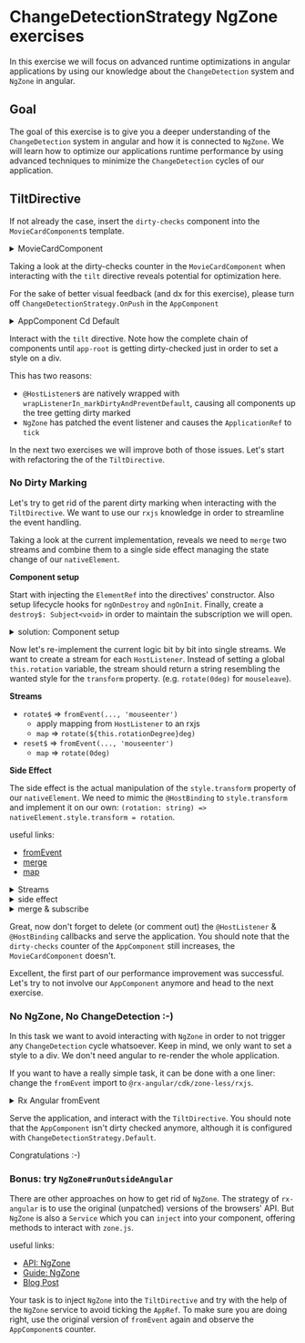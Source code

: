 # ChangeDetectionStrategy NgZone exercises

In this exercise we will focus on advanced runtime optimizations in angular applications by using our knowledge about
the `ChangeDetection` system and `NgZone` in angular.

## Goal

The goal of this exercise is to give you a deeper understanding of the `ChangeDetection` system in angular and how it
is connected to `NgZone`. We will learn how to optimize our applications runtime performance by using advanced techniques
to minimize the `ChangeDetection` cycles of our application.

## TiltDirective

If not already the case, insert the `dirty-checks` component into the `MovieCardComponent`s template.

<details>
  <summary>MovieCardComponent</summary>

```html
<!--movie-card.component.html-->

<div class="movie-card"
     [tilt]="40"
     (click)="movieClicked()">
  <dirty-checks></dirty-checks>
<!--  the template-->
</div>

```

</details>

Taking a look at the dirty-checks counter in the `MovieCardComponent` when interacting with the `tilt` directive reveals
potential for optimization here.

For the sake of better visual feedback (and dx for this exercise), please turn off `ChangeDetectionStrategy.OnPush` in the `AppComponent`

<details>
  <summary>AppComponent Cd Default</summary>

```ts
// app.component.ts

@Component({
  selector: 'app-root',
  templateUrl: './app.component.html',
  styleUrls: ['./app.component.scss'],
  // changeDetection: ChangeDetectionStrategy.OnPush,
})
export class AppComponent {}
```
</details>

Interact with the `tilt` directive. Note how the complete chain of components until `app-root` is getting dirty-checked
just in order to set a style on a div.

This has two reasons:
* `@HostListener`s are natively wrapped with `wrapListenerIn_markDirtyAndPreventDefault`, causing all components up the tree getting dirty marked
* `NgZone` has patched the event listener and causes the `ApplicationRef` to `tick` 

In the next two exercises we will improve both of those issues. Let's start with refactoring the of the `TiltDirective`.

### No Dirty Marking

Let's try to get rid of the parent dirty marking when interacting with the `TiltDirective`.
We want to use our `rxjs` knowledge in order to streamline the event handling.

Taking a look at the current implementation, reveals we need to `merge` two streams and combine them to a single side effect
managing the state change of our `nativeElement`.

**Component setup**

Start with injecting the `ElementRef` into the directives' constructor.
Also setup lifecycle hooks for `ngOnDestroy` and `ngOnInit`.
Finally, create a `destroy$: Subject<void>` in order to maintain the subscription we will open.

<details>
  <summary>solution: Component setup</summary>


```ts
// tilt.directive.ts

private destroy$ = new Subject<void>;

constructor(
        private readonly elementRef: ElementRef<HTMLElement>
) {}

ngOnInit() {
    // this is where we are going to work now
}

ngOnDestroy() {
  this.destroy$.next();
}

```
</details>


Now let's re-implement the current logic bit by bit into single streams.
We want to create a stream for each `HostListener`. Instead of setting a global `this.rotation` variable, the stream
should return a string resembling the wanted style for the `transform` property. (e.g. `rotate(0deg)` for `mouseleave`).

**Streams**
* `rotate$` => `fromEvent(..., 'mouseenter')`
  * apply mapping from `HostListener` to an rxjs
  * `map` => `rotate(${this.rotationDegree}deg)`
* `reset$` => `fromEvent(..., 'mouseenter')`
  * `map` => `rotate(0deg)`

**Side Effect**  

The side effect is the actual manipulation of the `style.transform` property of our `nativeElement`. We need to mimic
the `@HostBinding` to `style.transform` and implement it on our own: `(rotation: string) => nativeElement.style.transform = rotation`.

useful links:
* [fromEvent](https://rxjs.dev/api/index/function/fromEvent)
* [merge](https://rxjs.dev/api/index/function/merge)
* [map](https://rxjs.dev/api/index/function/map)


<details>
  <summary>Streams</summary>

Get rotation value from `mouseenter` event:

```ts
// tilt.directive.ts

ngOnInit() {
    // rotation value on mouse enter
  const rotate$ = oFromEvent<MouseEvent>(this.elementRef.nativeElement, 'mouseenter')
        .pipe(
                map(({ pageX, target }) => {
                  const pos = determineDirection(pageX, target as HTMLElement);

                  return pos === 0
                         ? `rotate(${this.rotationDegree}deg)`
                         : `rotate(-${this.rotationDegree}deg)`;
                })
        );
}

```

reset rotation value on mouseleave event:

```ts
// tilt.directive.ts

import { fromEvent, map, takeUntil } from 'rxjs';


ngOnInit() {
    // rotation value on mouse enter
  const rotate$ = fromEvent<MouseEvent>(this.elementRef.nativeElement, 'mouseenter')
        .pipe(
                map(({ pageX, target }) => {
                  const pos = determineDirection(pageX, target as HTMLElement);

                  return pos === 0
                         ? `rotate(${this.rotationDegree}deg)`
                         : `rotate(-${this.rotationDegree}deg)`;
                })
        );
  const reset$ =  fromEvent(this.elementRef.nativeElement, 'mouseleave').pipe(
          map(() => `rotate(0deg)`)
  );
}

```

</details>

<details>
  <summary>side effect</summary>

```ts
// tilt.directive.ts

import { fromEvent, map, takeUntil } from 'rxjs';


ngOnInit() {
    // create a sideEffect function for setting the rotation value to the element
  const effect = (rotation: string) => this.elementRef.nativeElement.style.transform = rotation;
}

```

</details>

<details>
  <summary>merge & subscribe</summary>

```ts
// tilt.directive.ts

import { fromEvent, map, takeUntil } from 'rxjs';


ngOnInit() {
  // merge the transformation values to a single stream and perform the effect on the result
  // subscribe until destruction of the directive
  merge(
          rotate$,
          reset$
  )
          .pipe(takeUntil(this.destroy$))
          .subscribe(effect);
}

```

</details>

Great, now don't forget to delete (or comment out) the `@HostListener` & `@HostBinding` callbacks and serve the application.
You should note that the `dirty-checks` counter of the `AppComponent` still increases, the `MovieCardComponent` doesn't.

Excellent, the first part of our performance improvement was successful. Let's try to not involve our `AppComponent` anymore
and head to the next exercise.

### No NgZone, No ChangeDetection :-) 

In this task we want to avoid interacting with `NgZone` in order to not trigger any `ChangeDetection` cycle whatsoever.
Keep in mind, we only want to set a style to a div. We don't need angular to re-render the whole application.

If you want to have a really simple task, it can be done with a one liner: change the `fromEvent` import to `@rx-angular/cdk/zone-less/rxjs`.

<details>
  <summary>Rx Angular fromEvent</summary>

```ts
// tilt.directive.ts

import { fromEvent } from '@rx-angular/cdk/zone-less/rxjs';

```

</details>

Serve the application, and interact with the `TiltDirective`. You should note that the `AppComponent` isn't dirty checked anymore,
although it is configured with `ChangeDetectionStrategy.Default`.

Congratulations :-)

### Bonus: try `NgZone#runOutsideAngular`

There are other approaches on how to get rid of `NgZone`. The strategy of `rx-angular` is to use the original (unpatched)
versions of the browsers' API.
But `NgZone` is also a `Service` which you can `inject` into your component, offering methods to interact with `zone.js`.

useful links:
* [API: NgZone](https://angular.io/api/core/NgZone)
* [Guide: NgZone](https://angular.io/guide/zone)
* [Blog Post](https://blog.thoughtram.io/angular/2017/02/21/using-zones-in-angular-for-better-performance.html)

Your task is to inject `NgZone` into the `TiltDirective` and try with the help of the `NgZone` service to avoid
ticking the `AppRef`.
To make sure you are doing right, use the original version of `fromEvent` again and observe the `AppComponent`s counter.
